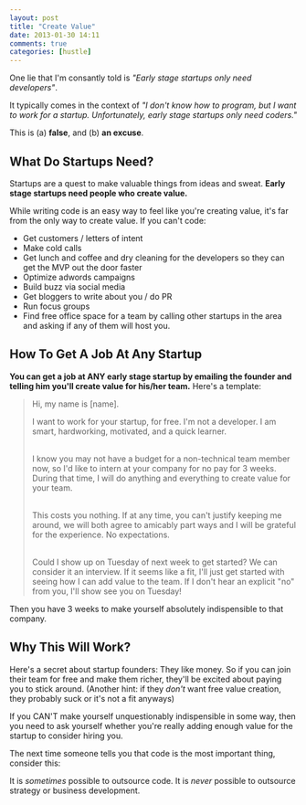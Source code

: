 ```yaml
---
layout: post
title: "Create Value"
date: 2013-01-30 14:11
comments: true
categories: [hustle]
---
```


One lie that I'm consantly told is *"Early stage startups only need developers"*.

It typically comes in the context of *"I don't know how to program, but I want
to work for a startup. Unfortunately, early stage startups only need coders."*

This is (a) **false**, and (b) **an excuse**.

## What Do Startups Need? ##

Startups are a quest to make valuable things from ideas and sweat.  **Early stage
startups need people who create value.**

While writing code is an easy way to feel like you're creating value, it's far from
the only way to create value.  If you can't code:

* Get customers / letters of intent
* Make cold calls
* Get lunch and coffee and dry cleaning for the developers so they can get the MVP out the door faster
* Optimize adwords campaigns
* Build buzz via social media
* Get bloggers to write about you / do PR
* Run focus groups
* Find free office space for a team by calling other startups in the area and asking if any of them will host you.

## How To Get A Job At Any Startup ##

**You can get a job at ANY early stage startup by emailing the founder and telling him you'll create value for his/her team.**  Here's a template:

<blockquote>
Hi, my name is [name].<br>

I want to work for your startup, for free. I'm not a developer. I am smart,
hardworking, motivated, and a quick learner.<br><br>

I know you may not have a budget for a non-technical team member now, so I'd
like to intern at your company for no pay for 3 weeks. During that time, I
will do anything and everything to create value for your team.<br><br>

This costs you nothing. If at any time, you can't justify keeping me around,
we will both agree to amicably part ways and I will be grateful for the
experience. No expectations.<br><br>

Could I show up on Tuesday of next week to get started? We can consider it an interview. If it seems like a fit, I'll just get
started with seeing how I can add value to the team. If I don't hear an explicit "no" from you,
I'll show see you on Tuesday!
</blockquote>

Then you have 3 weeks to make yourself absolutely indispensible to that company.

## Why This Will Work? ##

Here's a secret about startup founders: They like money. So if you can join
their team for free and make them richer, they'll be excited about paying you
to stick around. (Another hint: if they *don't* want free value creation, they
probably suck or it's not a fit anyways)

If you CAN'T make yourself unquestionably indispensible in some way, then
you need to ask yourself whether you're really adding enough value for the
startup to consider hiring you.

The next time someone tells you that code is the most important thing, consider this:

It is *sometimes* possible to outsource code. It is *never* possible to
outsource strategy or business development.
